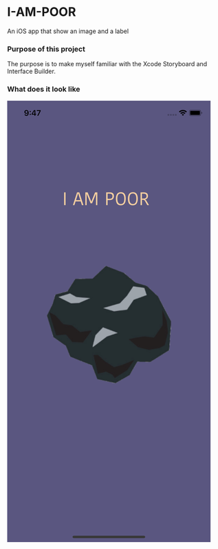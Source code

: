 # I-AM-POOR
An iOS app that show an image and a label

### Purpose of this project
The purpose is to make myself familiar with the Xcode Storyboard and Interface Builder.

### What does it look like
![app image](https://github.com/Helen-Noe/I-AM-POOR/blob/main/I_AM_POOR_iPhone11.png?raw=true)
